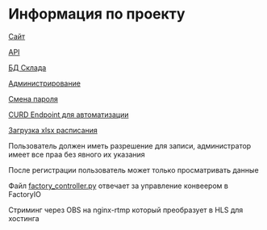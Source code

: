 # Информация по проекту
[Сайт](https://nti.offsound.ru/)

[API](https://api.offsound.ru/admin/warehouse/item/)

[БД Склада](https://api.offsound.ru/admin/warehouse/item/)

[Администрирование](https://api.offsound.ru/admin/)

[Смена пароля](https://api.offsound.ru/password_reset/)

[CURD Endpoint для автоматизации](https://api.offsound.ru/item/)

[Загрузка xlsx расписания](https://api.offsound.ru/item/upload_timetable/)

Пользователь должен иметь разрешение для записи, администратор имеет все праа без явного их указания

После регистрации пользователь может только просматривать данные

Файл [factory_controller.py](https://github.com/de1ay/nti2021-api/blob/master/factory_controller.py) отвечает за управление конвеером в FactoryIO

Стриминг через OBS на nginx-rtmp который преобразует в HLS для хостинга
